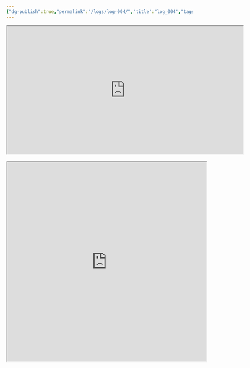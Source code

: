 ```yaml
---
{"dg-publish":true,"permalink":"/logs/log-004/","title":"log_004","tags":["log"],"created":"2025-01-15","updated":"2025-01-15"}
---
```


<iframe style="display: block; margin-left: auto; margin-right: auto;" src="https://drive.google.com/file/d/1iidiH2A1tmqAow24-6YcfKrxvHd56ON8/preview" width="640" height="346" allow="autoplay">
</iframe>
<br>
<iframe style="display: block; margin-left: auto; margin-right: auto;" src="https://drive.google.com/file/d/10Y3Vts8bztgPf7xSpkFZKEjdIYuT72dL/preview" width="540" height="540" allow="autoplay"></iframe>